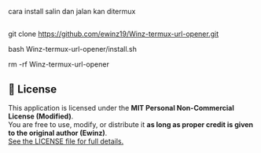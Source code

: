 cara install
salin dan jalan kan ditermux

##
git clone https://github.com/ewinz19/Winz-termux-url-opener.git

bash Winz-termux-url-opener/install.sh

rm -rf Winz-termux-url-opener
##


## 📄 License

This application is licensed under the **MIT Personal Non-Commercial License (Modified)**.  
You are free to use, modify, or distribute it **as long as proper credit is given to the original author (Ewinz)**.  
[See the LICENSE file for full details.](./LICENSE)
